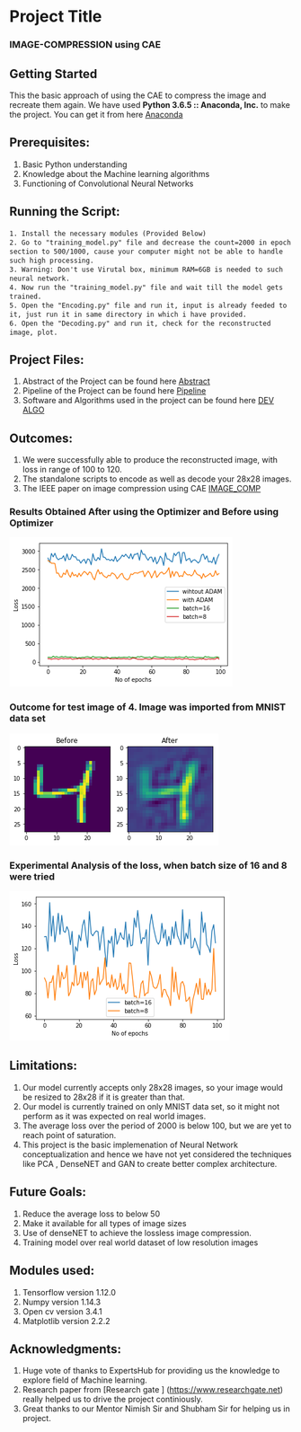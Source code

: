 # Project Title 
### IMAGE-COMPRESSION using CAE

## Getting Started 
This the basic approach of using the CAE to compress the image and recreate them again. 
We have used __Python 3.6.5 :: Anaconda, Inc.__ to make the project. You can get it from here [Anaconda](https://www.anaconda.com/download/)

## Prerequisites:
 1. Basic Python understanding
 2. Knowledge about the Machine learning algorithms 
 3. Functioning of Convolutional Neural Networks


## Running the Script:
```
1. Install the necessary modules (Provided Below)
2. Go to "training_model.py" file and decrease the count=2000 in epoch section to 500/1000, cause your computer might not be able to handle such high processing.
3. Warning: Don't use Virutal box, minimum RAM=6GB is needed to such neural network.
4. Now run the "training_model.py" file and wait till the model gets trained.
5. Open the "Encoding.py" file and run it, input is already feeded to it, just run it in same directory in which i have provided.
6. Open the "Decoding.py" and run it, check for the reconstructed image, plot.
```

## Project Files:
1. Abstract of the Project can be found here [Abstract](https://drive.google.com/open?id=1dkDY-etIBPQBvHE4bc3bJEQDRm7sRX0N)
2. Pipeline of the Project can be found here [Pipeline](https://drive.google.com/open?id=1luwRXRsVp7c2tYVuw5hJnl_vD4Lr9Bga)
3. Software and Algorithms used in the project can be found here [DEV ALGO](https://drive.google.com/open?id=1SQXgXsZGI-Y1wuMIBiYpOT91-8TFxE_k)

## Outcomes:
1. We were successfully able to produce the reconstructed image, with loss in range of 100 to 120.
2. The standalone scripts to encode as well as decode your 28x28 images.
3. The IEEE paper on image compression using CAE [IMAGE_COMP](https://drive.google.com/open?id=1ByZY7KIpHVee0mZhU9cgz0zd0eXuxt3-)

### Results Obtained After using the Optimizer and Before using Optimizer
![ADAM Optimizer](https://github.com/ChampionTej05/IMAGE_COMP/blob/master/images/all_four_plots.png)

### Outcome for test image of 4. Image was imported from MNIST data set
![Image Outcomes](https://github.com/ChampionTej05/IMAGE_COMP/blob/master/images/four_result.png)

### Experimental Analysis of the loss, when batch size of 16 and 8 were tried
![Batch Wise Outcome](https://github.com/ChampionTej05/IMAGE_COMP/blob/master/images/only_two_plots.png)

## Limitations: 
1. Our model currently accepts only 28x28 images, so your image would be resized to 28x28 if it is greater than that.
2. Our model is currently trained on only MNIST data set, so it might not perform as it was expected on real world images.
3. The average loss over the period of 2000 is below 100, but we are yet to reach point of saturation.
4. This project is the basic implemenation of Neural Network conceptualization and hence we have not yet considered the techniques like PCA , DenseNET and GAN to create better complex architecture.

## Future Goals:
1. Reduce the average loss to below 50
2. Make it available for all types of image sizes
3. Use of denseNET to achieve the lossless image compression.
4. Training model over real world dataset of low resolution images

## Modules used:
1. Tensorflow version  1.12.0 
2. Numpy version 1.14.3
3. Open cv version 3.4.1
4. Matplotlib version 2.2.2

## Acknowledgments: 
1. Huge vote of thanks to ExpertsHub for providing us the knowledge to explore field of Machine learning.
2. Research paper from [Research gate ] (https://www.researchgate.net) really helped us to drive the project continiously. 
3. Great thanks to our Mentor Nimish Sir and Shubham Sir for helping us in project.

